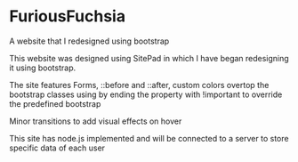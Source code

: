 # FuriousFuchsia
A website that I redesigned using bootstrap

This website was designed using SitePad in which I have began redesigning it using bootstrap.  

The site features Forms, ::before and ::after, custom colors overtop the bootstrap classes using by ending the property with !important
to override the predefined bootstrap

Minor transitions to add visual effects on hover

This site has node.js implemented and will be connected to a server to store specific data of each user
